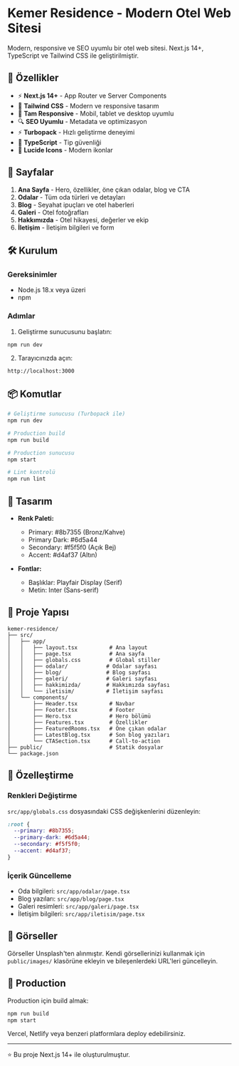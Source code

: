 # Kemer Residence - Modern Otel Web Sitesi

Modern, responsive ve SEO uyumlu bir otel web sitesi. Next.js 14+, TypeScript ve Tailwind CSS ile geliştirilmiştir.

## 🚀 Özellikler

- ⚡ **Next.js 14+** - App Router ve Server Components
- 🎨 **Tailwind CSS** - Modern ve responsive tasarım
- 📱 **Tam Responsive** - Mobil, tablet ve desktop uyumlu
- 🔍 **SEO Uyumlu** - Metadata ve optimizasyon
- ⚡ **Turbopack** - Hızlı geliştirme deneyimi
- 🎯 **TypeScript** - Tip güvenliği
- 🎨 **Lucide Icons** - Modern ikonlar

## 📄 Sayfalar

1. **Ana Sayfa** - Hero, özellikler, öne çıkan odalar, blog ve CTA
2. **Odalar** - Tüm oda türleri ve detayları
3. **Blog** - Seyahat ipuçları ve otel haberleri
4. **Galeri** - Otel fotoğrafları
5. **Hakkımızda** - Otel hikayesi, değerler ve ekip
6. **İletişim** - İletişim bilgileri ve form

## 🛠️ Kurulum

### Gereksinimler

- Node.js 18.x veya üzeri
- npm

### Adımlar

1. Geliştirme sunucusunu başlatın:
```bash
npm run dev
```

2. Tarayıcınızda açın:
```
http://localhost:3000
```

## 📦 Komutlar

```bash
# Geliştirme sunucusu (Turbopack ile)
npm run dev

# Production build
npm run build

# Production sunucusu
npm start

# Lint kontrolü
npm run lint
```

## 🎨 Tasarım

- **Renk Paleti:**
  - Primary: #8b7355 (Bronz/Kahve)
  - Primary Dark: #6d5a44
  - Secondary: #f5f5f0 (Açık Bej)
  - Accent: #d4af37 (Altın)

- **Fontlar:**
  - Başlıklar: Playfair Display (Serif)
  - Metin: Inter (Sans-serif)

## 📁 Proje Yapısı

```
kemer-residence/
├── src/
│   ├── app/
│   │   ├── layout.tsx          # Ana layout
│   │   ├── page.tsx            # Ana sayfa
│   │   ├── globals.css         # Global stiller
│   │   ├── odalar/            # Odalar sayfası
│   │   ├── blog/              # Blog sayfası
│   │   ├── galeri/            # Galeri sayfası
│   │   ├── hakkimizda/        # Hakkımızda sayfası
│   │   └── iletisim/          # İletişim sayfası
│   └── components/
│       ├── Header.tsx          # Navbar
│       ├── Footer.tsx          # Footer
│       ├── Hero.tsx            # Hero bölümü
│       ├── Features.tsx        # Özellikler
│       ├── FeaturedRooms.tsx   # Öne çıkan odalar
│       ├── LatestBlog.tsx      # Son blog yazıları
│       └── CTASection.tsx      # Call-to-action
├── public/                     # Statik dosyalar
└── package.json
```

## 🔧 Özelleştirme

### Renkleri Değiştirme

`src/app/globals.css` dosyasındaki CSS değişkenlerini düzenleyin:

```css
:root {
  --primary: #8b7355;
  --primary-dark: #6d5a44;
  --secondary: #f5f5f0;
  --accent: #d4af37;
}
```

### İçerik Güncelleme

- Oda bilgileri: `src/app/odalar/page.tsx`
- Blog yazıları: `src/app/blog/page.tsx`
- Galeri resimleri: `src/app/galeri/page.tsx`
- İletişim bilgileri: `src/app/iletisim/page.tsx`

## 📸 Görseller

Görseller Unsplash'ten alınmıştır. Kendi görsellerinizi kullanmak için `public/images/` klasörüne ekleyin ve bileşenlerdeki URL'leri güncelleyin.

## 🚀 Production

Production için build almak:

```bash
npm run build
npm start
```

Vercel, Netlify veya benzeri platformlara deploy edebilirsiniz.

---

⭐ Bu proje Next.js 14+ ile oluşturulmuştur.
